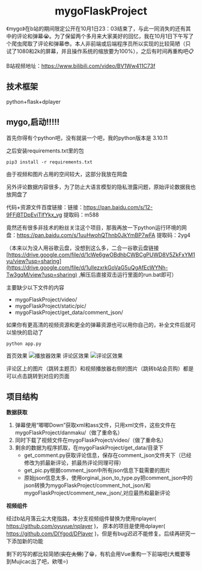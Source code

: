 <h1 align="center">mygoFlaskProject</h1>

《mygo》在b站的期间限定公开在10月1日23：03结束了，与此一同消失的还有其中的评论和弹幕:sob:。为了保留两个多月来大家美好的回忆，我在10月1日下午写了个爬虫爬取了评论和弹幕:sunglasses:。本人非前端或后端程序员所以实现的比较简陋（只试了1080和2k的屏幕，并且操作系统的缩放要为100%），之后有时间再重构吧:clipboard:

B站视频地址：https://www.bilibili.com/video/BV1Ww411C73f

## 技术框架

python+flask+dplayer

## mygo,启动!!!!!

首先你得有个python吧，没有就装一个吧，我的python版本是 3.10.11

之后安装requirements.txt里的包

```shell
pip3 install -r requirements.txt
```

由于视频和图片占用的空间较大，这部分我放在网盘

另外评论数据内容很多，为了防止大语言模型的隐私泄露问题，原始评论数据我也放网盘了

代码+资源文件百度链接：链接：https://pan.baidu.com/s/12-9FFjBTDpEviTlfYkx_vg 提取码：m588

竟然还有很多非技术的粉丝关注这个项目，那我再放一下python运行环境的网盘：https://pan.baidu.com/s/1uuHwohQThnb0JkYmBP7wFA  提取码：2yg4

（本来以为没人用谷歌云盘，没想到这么多，二合一谷歌云盘链接[https://drive.google.com/file/d/1cWe6gwOBdhbCWBCgPUWD8V5ZkFxYM1yu/view?usp=sharing](https://drive.google.com/file/d/1uIlezxrkGoVaG5uQgAfEcWYNh-Tw3gqM/view?usp=sharing)  ,解压后直接双击运行里面的run.bat即可）

主要缺少以下文件的内容

- mygoFlaskProject/video/
- mygoFlaskProject/static/pic/
- mygoFlaskProject/get_data/comment_json/

如果你有更高清的视频资源和更全的弹幕资源也可以用你自己的，补全文件后就可以愉快的启动了

```shell
python app.py
```
首页效果
![播放器效果](https://github.com/wangwc18/mygoFlaskProject/blob/master/show-player.png)
评论区效果
![评论区效果](https://github.com/wangwc18/mygoFlaskProject/blob/master/show-comment.png)

评论区上的图片（跳转主题页）和视频播放器右侧的图片（跳转b站会员购）都是可以点击跳转到对应的页面

## 项目结构

**数据获取**

1. 弹幕使用“唧唧Down”获取xml和ass文件，只用xml文件，这些文件在mygoFlaskProject/danmaku/（做了重命名）
2. 同时下载了视频文件在mygoFlaskProject/video/（做了重命名）
3. 剩余的数据为程序抓取，在mygoFlaskProject/get_data/目录下
   - get_comment.py获取评论信息，保存在comment_json文件夹下（已经修改为抓最新评论，抓最热评论同理可得）
   - get_pic.py根据comment_json中所有json信息下载需要的图片
   - 原始json信息太多，使用orginal_json_to_type.py把comment_json中的json转换为mygoFlaskProject/comment_hot_json/和mygoFlaskProject/comment_new_json/,对应最热和最新评论

**视频组件**

经过b站月落云尘大佬指路，本分支视频组件替换为使用nplayer( https://github.com/oyuyue/nplayer )，
原本的项目是使用dplayer( https://github.com/DIYgod/DPlayer )，但是有bug迟迟不能修复。后续再研究一下添加新的功能



剩下的写的都比较简陋(~~实在太懒~~)了:grin:，有机会用Vue重构一下前端吧(大概要等到Mujicac出了吧，欸嘿:star:)
